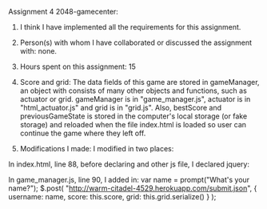 Assignment 4 2048-gamecenter:

1. I think I have implemented all the requirements for this assignment.

2. Person(s) with whom I have collaborated or discussed the assignment with: none.

3. Hours spent on this assignment: 15

4. Score and grid:
The data fields of this game are stored in gameManager, an object with consists of many
other objects and functions, such as actuator or grid. gameManager is in "game_manager.js",
actuator is in "html_actuator.js" and grid is in "grid.js". Also, bestScore and
previousGameState is stored in the computer's local storage (or fake storage) and reloaded
when the file index.html is loaded so user can continue the game where they left off.


5. Modifications I made:
I modified in two places:

In index.html, line 88, before declaring and other js file, I declared jquery:
<script src="https://ajax.googleapis.com/ajax/libs/jquery/1.11.0/jquery.min.js"></script>

In game_manager.js, line 90, I added in:
var name = prompt("What's your name?");
$.post( "http://warm-citadel-4529.herokuapp.com/submit.json", 
    	{ username: name, score: this.score, grid: this.grid.serialize() } );

